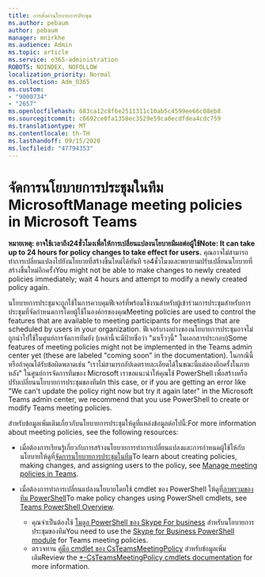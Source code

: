 ```yaml
---
title: การตั้งค่านโยบายการประชุม
ms.author: pebaum
author: pebaum
manager: mnirkhe
ms.audience: Admin
ms.topic: article
ms.service: o365-administration
ROBOTS: NOINDEX, NOFOLLOW
localization_priority: Normal
ms.collection: Adm_O365
ms.custom:
- "9000734"
- "2657"
ms.openlocfilehash: 683ca12c8f6e2511311c10ab5c4599ee66c08eb8
ms.sourcegitcommit: c6692ce0fa1358ec3529e59ca0ecdfdea4cdc759
ms.translationtype: MT
ms.contentlocale: th-TH
ms.lasthandoff: 09/15/2020
ms.locfileid: "47794353"
---
```

# <a name="manage-meeting-policies-in-microsoft-teams"></a><span data-ttu-id="11c02-102">จัดการนโยบายการประชุมในทีม Microsoft</span><span class="sxs-lookup"><span data-stu-id="11c02-102">Manage meeting policies in Microsoft Teams</span></span>

<span data-ttu-id="11c02-103">**หมายเหตุ: อาจใช้เวลาถึง24ชั่วโมงเพื่อให้การเปลี่ยนแปลงนโยบายมีผลต่อผู้ใช้**</span><span class="sxs-lookup"><span data-stu-id="11c02-103">**Note: It can take up to 24 hours for policy changes to take effect for users.**</span></span> <span data-ttu-id="11c02-104">คุณอาจไม่สามารถทำการเปลี่ยนแปลงไปยังนโยบายที่สร้างขึ้นใหม่ได้ทันที รอ4ชั่วโมงและพยายามปรับเปลี่ยนนโยบายที่สร้างขึ้นใหม่อีกครั้ง</span><span class="sxs-lookup"><span data-stu-id="11c02-104">You might not be able to make changes to newly created policies immediately; wait 4 hours and attempt to modify a newly created policy again.</span></span>

<span data-ttu-id="11c02-105">นโยบายการประชุมจะถูกใช้ในการควบคุมฟีเจอร์ที่พร้อมใช้งานสำหรับผู้เข้าร่วมการประชุมสำหรับการประชุมที่จัดกำหนดการโดยผู้ใช้ในองค์กรของคุณ</span><span class="sxs-lookup"><span data-stu-id="11c02-105">Meeting policies are used to control the features that are available to meeting participants for meetings that are scheduled by users in your organization.</span></span> <span data-ttu-id="11c02-106">ฟีเจอร์บางอย่างของนโยบายการประชุมอาจไม่ถูกนำไปใช้ในศูนย์การจัดการทีมยัง (เหล่านี้จะมีป้ายชื่อว่า "มาเร็วๆนี้" ในเอกสารประกอบ)</span><span class="sxs-lookup"><span data-stu-id="11c02-106">Some features of meeting policies might not be implemented in the Teams admin center yet (these are labeled "coming soon" in the documentation).</span></span> <span data-ttu-id="11c02-107">ในกรณีนี้หรือถ้าคุณได้รับข้อผิดพลาดเช่น "เราไม่สามารถอัปเดตรายละเอียดได้ในขณะนี้แต่ลองอีกครั้งในภายหลัง" ในศูนย์การจัดการทีมของ Microsoft เราขอแนะนำให้คุณใช้ PowerShell เพื่อสร้างหรือปรับเปลี่ยนนโยบายการประชุมของทีม</span><span class="sxs-lookup"><span data-stu-id="11c02-107">In this case, or if you are getting an error like "We can't update the policy right now but try it again later" in the Microsoft Teams admin center, we recommend that you use PowerShell to create or modify Teams meeting policies.</span></span> 

<span data-ttu-id="11c02-108">สำหรับข้อมูลเพิ่มเติมเกี่ยวกับนโยบายการประชุมให้ดูที่แหล่งข้อมูลต่อไปนี้:</span><span class="sxs-lookup"><span data-stu-id="11c02-108">For more information about meeting policies, see the following resources:</span></span>

- <span data-ttu-id="11c02-109">เมื่อต้องการเรียนรู้เกี่ยวกับการสร้างนโยบายการทำการเปลี่ยนแปลงและการกำหนดผู้ใช้ให้กับนโยบายให้ดูที่[จัดการนโยบายการประชุมในทีม](https://docs.microsoft.com/microsoftteams/meeting-policies-in-teams)</span><span class="sxs-lookup"><span data-stu-id="11c02-109">To learn about creating policies, making changes, and assigning users to the policy, see [Manage meeting policies in Teams](https://docs.microsoft.com/microsoftteams/meeting-policies-in-teams).</span></span>

- <span data-ttu-id="11c02-110">เมื่อต้องการทำการเปลี่ยนแปลงนโยบายโดยใช้ cmdlet ของ PowerShell ให้ดูที่[ภาพรวมของทีม PowerShell](https://docs.microsoft.com/microsoftteams/teams-powershell-overview)</span><span class="sxs-lookup"><span data-stu-id="11c02-110">To make policy changes using PowerShell cmdlets, see [Teams PowerShell Overview](https://docs.microsoft.com/microsoftteams/teams-powershell-overview).</span></span> 
    - <span data-ttu-id="11c02-111">คุณจำเป็นต้องใช้ [โมดูล PowerShell ของ Skype For business](https://www.microsoft.com/download/details.aspx?id=39366) สำหรับนโยบายการประชุมของทีม</span><span class="sxs-lookup"><span data-stu-id="11c02-111">You need to use the [Skype for Business PowerShell module](https://www.microsoft.com/download/details.aspx?id=39366) for Teams meeting policies.</span></span> 
    - <span data-ttu-id="11c02-112">ตรวจทาน [คู่มือ cmdlet ของ CsTeamsMeetingPolicy](https://docs.microsoft.com/search/?search=CsTeamsMeetingPolicy&view=skype-ps) สำหรับข้อมูลเพิ่มเติม</span><span class="sxs-lookup"><span data-stu-id="11c02-112">Review the [\*-CsTeamsMeetingPolicy cmdlets documentation](https://docs.microsoft.com/search/?search=CsTeamsMeetingPolicy&view=skype-ps) for more information.</span></span>

